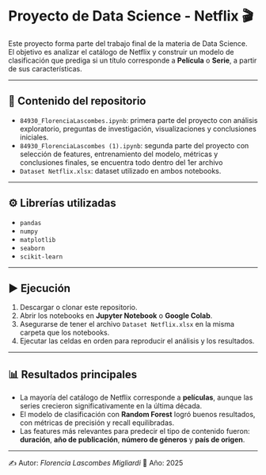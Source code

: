 # Proyecto de Data Science - Netflix 🎬

Este proyecto forma parte del trabajo final de la materia de Data Science.  
El objetivo es analizar el catálogo de Netflix y construir un modelo de clasificación que prediga si un título corresponde a **Película** o **Serie**, a partir de sus características.

---

## 📂 Contenido del repositorio

- `84930_FlorenciaLascombes.ipynb`: primera parte del proyecto con análisis exploratorio, preguntas de investigación, visualizaciones y conclusiones iniciales.
- `84930_FlorenciaLascombes (1).ipynb`: segunda parte del proyecto con selección de features, entrenamiento del modelo, métricas y conclusiones finales, se encuentra todo dentro del 1er archivo
- `Dataset Netflix.xlsx`: dataset utilizado en ambos notebooks.

---

## ⚙️ Librerías utilizadas

- `pandas`
- `numpy`
- `matplotlib`
- `seaborn`
- `scikit-learn`

---

## ▶️ Ejecución

1. Descargar o clonar este repositorio.
2. Abrir los notebooks en **Jupyter Notebook** o **Google Colab**.
3. Asegurarse de tener el archivo `Dataset Netflix.xlsx` en la misma carpeta que los notebooks.
4. Ejecutar las celdas en orden para reproducir el análisis y los resultados.

---

## 📊 Resultados principales

- La mayoría del catálogo de Netflix corresponde a **películas**, aunque las series crecieron significativamente en la última década.  
- El modelo de clasificación con **Random Forest** logró buenos resultados, con métricas de precisión y recall equilibradas.  
- Las features más relevantes para predecir el tipo de contenido fueron: **duración**, **año de publicación**, **número de géneros** y **país de origen**.  

---

✍️ Autor: *Florencia Lascombes Migliardi*
📅 Año: 2025
